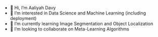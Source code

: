 - 👋 Hi, I’m Aaliyah Davy
- 👀 I’m interested in Data Science and Machine Learning (including deployment)
- 🌱 I’m currently learning Image Segmentation and Object Localization
- 💞️ I’m looking to collaborate on Meta-Learning Algorithms

<!---
aaliyah-davy/aaliyah-davy is a ✨ special ✨ repository because its `README.md` (this file) appears on your GitHub profile.
You can click the Preview link to take a look at your changes.
--->
